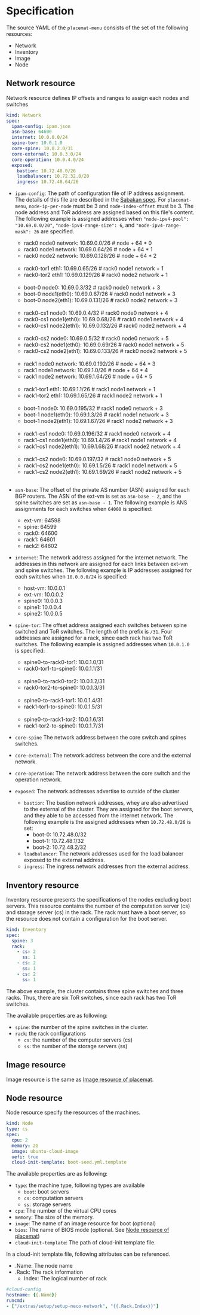 # Specification

The source YAML of the `placemat-menu` consists of the set of the following resources:

* Network
* Inventory
* Image
* Node

## Network resource

Network resource defines IP offsets and ranges to assign each nodes and switches

```yaml
kind: Network
spec:
  ipam-config: ipam.json
  asn-base: 64600
  internet: 10.0.0.0/24
  spine-tor: 10.0.1.0
  core-spine: 10.0.2.0/31
  core-external: 10.0.3.0/24
  core-operation: 10.0.4.0/24
  exposed:
    bastion: 10.72.48.0/26
    loadbalancer: 10.72.32.0/20
    ingress: 10.72.48.64/26
```

- `ipam-config`: The path of configuration file of IP address assignment.
The details of this file are described in the [Sabakan spec](https://github.com/cybozu-go/sabakan/blob/master/docs/ipam.md#ipamconfig).
For `placemat-menu`, `node-ip-per-node` must be 3 and `node-index-offset` must be 3.
The node address and ToR address are assigned based on this file's content.
The following example is assigned addresses when `"node-ipv4-pool": "10.69.0.0/20"`,
`"node-ipv4-range-size": 6`, and `"node-ipv4-range-mask": 26` are specified.
    - rack0 node0 network: 10.69.0.0/26      # node + 64 * 0
    - rack0 node1 network: 10.69.0.64/26     # node + 64 * 1
    - rack0 node2 network: 10.69.0.128/26    # node + 64 * 2<br><br>
    - rack0-tor1 eth1: 10.69.0.65/26         # rack0 node1 network + 1
    - rack0-tor2 eth1: 10.69.0.129/26        # rack0 node2 network + 1<br><br>
    - boot-0 node0: 10.69.0.3/32             # rack0 node0 network + 3
    - boot-0 node1(eth0): 10.69.0.67/26      # rack0 node1 network + 3
    - boot-0 node2(eth1): 10.69.0.131/26     # rack0 node2 network + 3<br><br>
    - rack0-cs1 node0: 10.69.0.4/32          # rack0 node0 network + 4
    - rack0-cs1 node1(eth0): 10.69.0.68/26   # rack0 node1 network + 4
    - rack0-cs1 node2(eth1): 10.69.0.132/26  # rack0 node2 network + 4<br><br>
    - rack0-cs2 node0: 10.69.0.5/32          # rack0 node0 network + 5
    - rack0-cs2 node1(eth0): 10.69.0.69/26   # rack0 node1 network + 5
    - rack0-cs2 node2(eth1): 10.69.0.133/26  # rack0 node2 network + 5<br><br>
    - rack1 node0 network: 10.69.0.192/26    # node + 64 * 3
    - rack1 node1 network: 10.69.1.0/26      # node + 64 * 4
    - rack1 node2 network: 10.69.1.64/26     # node + 64 * 5<br><br>
    - rack1-tor1 eth1: 10.69.1.1/26          # rack1 node1 network + 1
    - rack1-tor2 eth1: 10.69.1.65/26         # rack1 node2 network + 1<br><br>
    - boot-1 node0: 10.69.0.195/32           # rack1 node0 network + 3
    - boot-1 node1(eth0): 10.69.1.3/26       # rack1 node1 network + 3
    - boot-1 node2(eth1): 10.69.1.67/26      # rack1 node2 network + 3<br><br>
    - rack1-cs1 node0: 10.69.0.196/32        # rack1 node0 network + 4
    - rack1-cs1 node1(eth0): 10.69.1.4/26    # rack1 node1 network + 4
    - rack1-cs1 node2(eth1): 10.69.1.68/26   # rack1 node2 network + 4<br><br>
    - rack1-cs2 node0: 10.69.0.197/32        # rack1 node0 network + 5
    - rack1-cs2 node1(eth0): 10.69.1.5/26    # rack1 node1 network + 5
    - rack1-cs2 node2(eth1): 10.69.1.69/26   # rack1 node2 network + 5<br><br>

- `asn-base`:  The offset of the private AS number (ASN) assigned for each BGP
routers.  The ASN of the ext-vm is set as `asn-base - 2`, and the spine
switches are set as `asn-base - 1`.  The following example is ANS assignments
for each switches when `64000` is specified:

    - ext-vm: 64598
    - spine: 64599
    - rack0: 64600
    - rack1: 64601
    - rack2: 64602

- `internet`: The network address assigned for the internet network.  The
addresses in this network are assigned for each links between ext-vm and
spine switches.  The following example is IP addresses assigned for each
switches when `10.0.0.0/24` is specified:

    - host-vm: 10.0.0.1
    - ext-vm: 10.0.0.2
    - spine0: 10.0.0.3
    - spine1: 10.0.0.4
    - spine2: 10.0.0.5

- `spine-tor`: The offset address assigned each switches between spine switched
and ToR switches.  The length of the prefix is `/31`.  Four addresses are
assigned for a rack, since each rack has two ToR switches.  The following
example is assigned addresses when `10.0.1.0` is specified:

    - spine0-to-rack0-tor1: 10.0.1.0/31
    - rack0-tor1-to-spine0: 10.0.1.1/31<br><br>
    - spine0-to-rack0-tor2: 10.0.1.2/31
    - rack0-tor2-to-spine0: 10.0.1.3/31<br><br>
    - spine0-to-rack1-tor1: 10.0.1.4/31
    - rack1-tor1-to-spine0: 10.0.1.5/31<br><br>
    - spine0-to-rack1-tor2: 10.0.1.6/31
    - rack1-tor2-to-spine0: 10.0.1.7/31

- `core-spine` The network address between the core switch and spines switches.

- `core-external`: The network address between the core and the external network.

- `core-operation`: The network address between the core switch and the operation network.

- `exposed`: The network addresses advertise to outside of the cluster
    - `bastion`: The bastion network addresses, whey are also advertised to the
        external of the cluster.  They are assigned for the boot servers, and they able
        to be accessed from the internet network.  The following example is the
        assigned addresses when `10.72.48.0/26` is set:
        - boot-0: 10.72.48.0/32
        - boot-1: 10.72.48.1/32
        - boot-2: 10.72.48.2/32
    - `loadbalancer`: The network addresses used for the load balancer exposed to the external address.
    - `ingress`: The ingress network addresses from the external address.

## Inventory resource

Inventory resource presents the specifications of the nodes excluding boot
servers.  This resource contains the number of the computation server (cs) and
storage server (cs) in the rack.  The rack must have a boot server, so the
resource does not contain a configuration for the boot server.

```yaml
kind: Inventory
spec:
  spine: 3
  rack:
    - cs: 2
      ss: 1
    - cs: 2
      ss: 1
    - cs: 2
      ss: 1
```

The above example, the cluster contains three spine switches and three racks.
Thus, there are six ToR switches, since each rack has two ToR switches.

The available properties are as following:

- `spine`: the number of the spine switches in the cluster.
- `rack`: the rack configurations
    - `cs`: the number of the computer servers (cs)
    - `ss`: the number of the storage servers (ss)

## Image resource

Image resource is the same as [Image resource of placemat](https://github.com/cybozu-go/placemat/blob/master/SPEC.md#image-resource).

## Node resource

Node resource specify the resources of the machines.

```yaml
kind: Node
type: cs
spec:
  cpu: 2
  memory: 2G
  image: ubuntu-cloud-image
  uefi: true
  cloud-init-template: boot-seed.yml.template
```

The available properties are as following:

- `type`: the machine type, following types are available
    - `boot`: boot servers
    - `cs`: computation servers
    - `ss`: storage servers
- `cpu`: The number of the virtual CPU cores
- `memory`: The size of the memory.
- `image`: The name of an image resource for boot (optional)
- `bios`: The name of BIOS mode (optional. See [Node resource of placemat](https://github.com/cybozu-go/placemat/blob/master/SPEC.md#node-resource))
- `cloud-init-template`: The path of cloud-init template file.

In a cloud-init template file, following attributes can be referenced.

- .Name: The node name
- .Rack: The rack information
    - Index: The logical number of rack

```yaml
#cloud-config
hostname: {{.Name}}
runcmd:
- ["/extras/setup/setup-neco-network", "{{.Rack.Index}}"]
```
